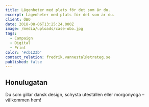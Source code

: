 ```yaml
---
title: Lägenheter med plats för det som är du.
excerpt: Lägenheter med plats för det som är du.
client: ÖBO
date: 2018-08-06T13:25:24.000Z
image: /media/uploads/case-obo.jpg
tags:
  - Campaign
  - Digital
  - Print
color: '#cb123b'
contact_relation: fredrik.vannestal@strateg.se
published: false
---
```


## Honulugatan

Du som gillar dansk design, schysta uteställen eller morgon­­yoga – välkommen hem!
